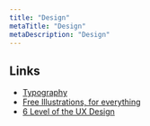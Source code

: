 ```yaml
---
title: "Design"
metaTitle: "Design"
metaDescription: "Design"
---
```


## Links

- [Typography](/coding/design/typography)
- [Free Illustrations, for everything](https://www.glazestock.com)
- [6 Level of the UX Design](https://itnext.io/6-levels-of-the-ux-design-pyramid-with-the-user-needs-a8cbb49c7801)
